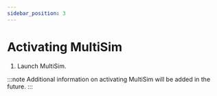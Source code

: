 ```yaml
---
sidebar_position: 3
---
```


# Activating MultiSim

1. Launch MultiSim.

:::note
Additional information on activating MultiSim will be added in the future.
:::
